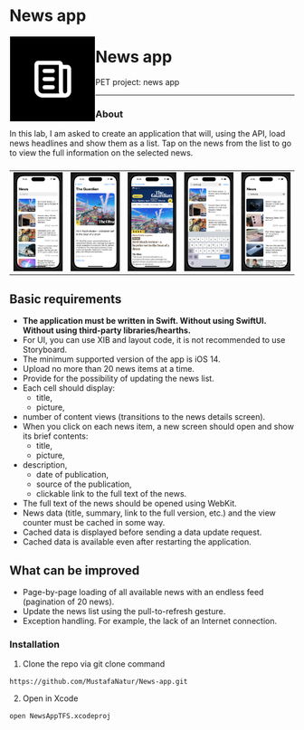 # News app
<img src="images/logo.jpg" align="left" hspace="1" vspace="1" height="150" width="150">

#  News app

PET project: news app


---

### About
In this lab, I am asked to create an application that will, using the API, load news headlines and show them as a list.
Tap on the news from the list to go to view the full information on the selected news.

###
<table>
    <td><img src="images/1.png" width="320"></td>
    <td><img src="images/2.png" width="320"></td>
    <td><img src="images/3.png" width="320"></td>
    <td><img src="images/4.png" width="320"></td>
    <td><img src="images/5.png" width="320"></td>
</table>

## Basic requirements

* **The application must be written in Swift. Without using SwiftUI. Without using third-party libraries/hearths.**
* For UI, you can use XIB and layout code, it is not recommended to use Storyboard.
* The minimum supported version of the app is iOS 14.
* Upload no more than 20 news items at a time.
* Provide for the possibility of updating the news list.
* Each cell should display:
  * title,
  * picture,
* number of content views (transitions to the news details screen).
* When you click on each news item, a new screen should open and show its brief contents:
  * title,
  * picture,
* description,
  * date of publication,
  * source of the publication,
  * clickable link to the full text of the news.
* The full text of the news should be opened using WebKit.
* News data (title, summary, link to the full version, etc.) and the view counter must be cached in some way.
* Cached data is displayed before sending a data update request.
* Cached data is available even after restarting the application.

## What can be improved

* Page-by-page loading of all available news with an endless feed (pagination of 20 news).
* Update the news list using the pull-to-refresh gesture.
* Exception handling. For example, the lack of an Internet connection.

### Installation

1. Clone the repo via git clone command
```
https://github.com/MustafaNatur/News-app.git
```
2. Open in Xcode
```
open NewsAppTFS.xcodeproj
```

